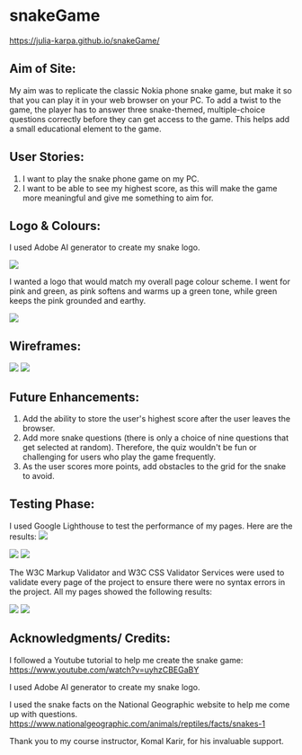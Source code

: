 # snakeGame
 https://julia-karpa.github.io/snakeGame/

 ## Aim of Site:

My aim was to replicate the classic Nokia phone snake game, but make it so that you can play it in your web browser on your PC. 
To add a twist to the game, the player has to answer three snake-themed, multiple-choice questions correctly before they can get access to the game. This helps add a small educational element to the game.

## User Stories:

1. I want to play the snake phone game on my PC.
2. I want to be able to see my highest score, as this will make the game more meaningful and give me something to aim for.

## Logo & Colours:

I used Adobe AI generator to create my snake logo. 

<img src="/assets/images/snakelogo.png">

I wanted a logo that would match my overall page colour scheme. I went for pink and green, as pink softens and warms up a green tone, while green keeps the pink grounded and earthy. 

<img src="/assets/images/colourscheme.png">

## Wireframes:

<img src="/assets/images/wireframe.jpg">

<img src="/assets/images/wireframegame.jpg">

## Future Enhancements:

1. Add the ability to store the user's highest score after the user leaves the browser.
2. Add more snake questions (there is only a choice of nine questions that get selected at random). Therefore, the quiz wouldn't be fun or challenging for users who play the game frequently.
3. As the user scores more points, add obstacles to the grid for the snake to avoid. 


## Testing Phase:

I used Google Lighthouse to test the performance of my pages. Here are the results:
<img src="/assets/images/Screenshot 2024-05-02 101927.png">

<img src="/assets/images/Screenshot 2024-05-02 101735.png">

<img src="/assets/images/Screenshot 2024-05-02 102032.png">

The W3C Markup Validator and W3C CSS Validator Services were used to validate every page of the project to ensure there were no syntax errors in the project. All my pages showed the following results:

<img src="/assets/images/Screenshot 2024-05-02 103806.png">

<img src="/assets/images/Screenshot 2024-05-02 104411.png">


## Acknowledgments/ Credits:

I followed a Youtube tutorial to help me create the snake game: https://www.youtube.com/watch?v=uyhzCBEGaBY

I used Adobe AI generator to create my snake logo.

I used the snake facts on the National Geographic website to help me come up with questions. https://www.nationalgeographic.com/animals/reptiles/facts/snakes-1

Thank you to my course instructor, Komal Karir, for his invaluable support.